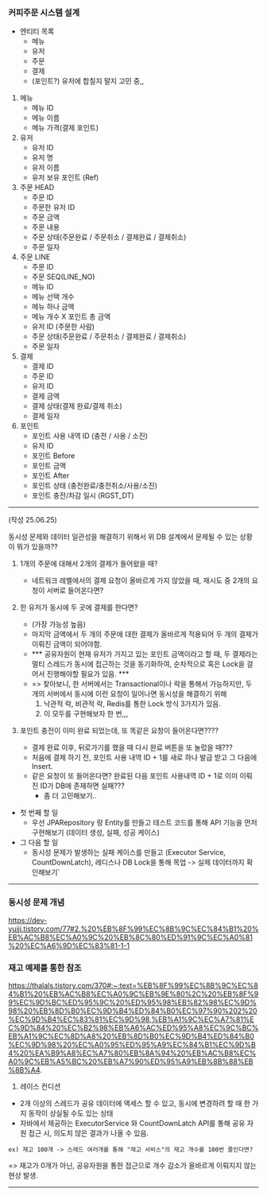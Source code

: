 ### 커피주문 시스템 설계

- 엔티티 목록
  - 메뉴
  - 유저
  - 주문
  - 결제
  - (포인트?) 유저에 합칠지 말지 고민 중,,

1. 메뉴
   - 메뉴 ID
   - 메뉴 이름
   - 메뉴 가격(결제 포인트)
2. 유저
   - 유저 ID
   - 유저 명
   - 유저 이름
   - 유저 보유 포인트 (Ref)
3. 주문 HEAD
   - 주문 ID
   - 주문한 유저 ID
   - 주문 금액
   - 주문 내용
   - 주문 상태(주문완료 / 주문취소 / 결제완료 / 결제취소)
   - 주문 일자
4. 주문 LINE
   - 주문 ID
   - 주문 SEQ(LINE_NO)
   - 메뉴 ID
   - 메뉴 선택 개수
   - 메뉴 하나 금액
   - 메뉴 개수 X 포인트 총 금액
   - 유저 ID (주문한 사람)
   - 주문 상태(주문완료 / 주문취소 / 결제완료 / 결제취소)
   - 주문 일자
5. 결제
   - 결제 ID
   - 주문 ID
   - 유저 ID
   - 결제 금액
   - 결제 상태(결제 완료/결제 취소)
   - 결제 일자
6. 포인트
   - 포인트 사용 내역 ID (충전 / 사용 / 소진)
   - 유저 ID
   - 포인트 Before
   - 포인트 금액
   - 포인트 After
   - 포인트 상태 (충전완료/충전취소/사용/소진)
   - 포인트 충전/차감 일시 (RGST_DT)

---
(작성 25.06.25)

동시성 문제와 데이터 일관성을 해결하기 위해서 위 DB 설계에서 문제될 수 있는 상황이 뭐가 있을까??
1. 1개의 주문에 대해서 2개의 결제가 들어왔을 때?
   - 네트워크 레벨에서의 결제 요청이 올바르게 가지 않았을 때, 재시도 중 2개의 요청이 서버로 들어온다면?


2. 한 유저가 동시에 두 곳에 결제를 한다면? 
   - (가장 가능성 높음)
   - 마지막 금액에서 두 개의 주문에 대한 결제가 올바르게 적용되어 두 개의 결제가 이뤄진 금액이 되어야함.
   - *** 공유자원이 현재 유저가 가지고 있는 포인트 금액이라고 할 때, 두 결제라는 멀티 스레드가 동시에 접근하는 것을 동기화하여, 순차적으로 혹은 Lock을 걸어서 진행해야할 필요가 있음. ***
   - => 찾아보니, 한 서버에서는 Transactional이나 락을 통해서 가능하지만, 두 개의 서버에서 동시에 이런 요청이 일어나면 동시성을 해결하기 위해 
     1. 낙관적 락, 비관적 락, Redis를 통한 Lock 방식 3가지가 있음.
     2. 이 모두를 구현해보자 한 번,,,
3. 포인트 충전이 이미 완료 되었는데, 또 똑같은 요청이 들어온다면???? 
   - 결제 완료 이후, 뒤로가기를 했을 때 다시 완료 버튼을 또 눌렀을 때???
   - 처음에 결제 하기 전, 포인트 사용 내역 ID + 1를 새로 하나 발급 받고 그 다음에 Insert.
   - 같은 요청이 또 들어온다면? 완료된 다음 포인트 사용내역 ID + 1로 이미 이뤄진 ID가 DB에 존재하면 실패???
     - 좀 더 고민해보기..


- 첫 번째 할 일 
  - 우선 JPARepository 랑 Entity를 만들고 테스트 코드를 통해 API 기능을 먼저 구현해보기 (데이터 생성, 실패, 성공 케이스)
- 그 다음 할 일
  - 동시성 문제가 발생하는 실패 케이스를 만들고 (Executor Service, CountDownLatch), 레디스나 DB Lock을 통해 목업 -> 실제 데이터까지 확인해보기`

---
### 동시성 문제 개념
https://dev-yujji.tistory.com/77#2.%20%EB%8F%99%EC%8B%9C%EC%84%B1%20%EB%AC%B8%EC%A0%9C%20%EB%8C%80%ED%91%9C%EC%A0%81%20%EC%A6%9D%EC%83%81-1-1

### 재고 예제를 통한 참조
https://thalals.tistory.com/370#:~:text=%EB%8F%99%EC%8B%9C%EC%84%B1%20%EB%AC%B8%EC%A0%9C%EB%9E%80%2C%20%EB%8F%99%EC%9D%BC%ED%95%9C%20%ED%95%98%EB%82%98%EC%9D%98%20%EB%8D%B0%EC%9D%B4%ED%84%B0%EC%97%90%202%20%EC%9D%B4%EC%83%81%EC%9D%98,%EB%A1%9C%EC%A7%81%EC%9D%84%20%EC%B2%98%EB%A6%AC%ED%95%A8%EC%9C%BC%EB%A1%9C%EC%8D%A8%20%EB%8D%B0%EC%9D%B4%ED%84%B0%EC%9D%98%20%EC%A0%95%ED%95%A9%EC%84%B1%EC%9D%B4%20%EA%B9%A8%EC%A7%80%EB%8A%94%20%EB%AC%B8%EC%A0%9C%EB%A5%BC%20%EB%A7%90%ED%95%A9%EB%8B%88%EB%8B%A4.

1. 레이스 컨디션
- 2개 이상의 스레드가 공유 데이터에 액세스 할 수 있고, 동시에 변경하려 할 때 한 가지 동작이 상실될 수도 있는 상태
- 자바에서 제공하는 ExecutorService 와 CountDownLatch API를 통해 공유 자원 접근 시, 의도치 않은 결과가 나올 수 있음.

`ex) 재고 100개 -> 스레드 여러개를 통해 "재고 서비스"의 재고 개수를 100번 줄인다면?`

=> 재고가 0개가 아닌, 공유자원을 통한 접근으로 개수 감소가 올바르게 이뤄지지 않는 현상 발생.

---

